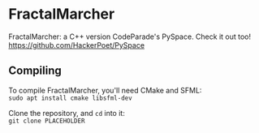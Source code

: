 # FractalMarcher

FractalMarcher: a C++ version CodeParade's PySpace.
Check it out too! https://github.com/HackerPoet/PySpace

## Compiling

To compile FractalMarcher, you'll need CMake and SFML:  
`sudo apt install cmake libsfml-dev`

Clone the repository, and `cd` into it:  
`git clone PLACEHOLDER`